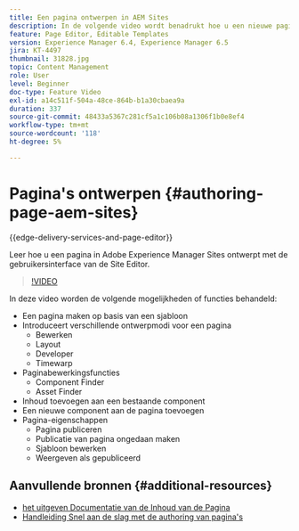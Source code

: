 ```yaml
---
title: Een pagina ontwerpen in AEM Sites
description: In de volgende video wordt benadrukt hoe u een nieuwe pagina in Adobe Experience Manager Sites kunt ontwerpen met behulp van de gebruikersinterface van de Site Editor
feature: Page Editor, Editable Templates
version: Experience Manager 6.4, Experience Manager 6.5
jira: KT-4497
thumbnail: 31828.jpg
topic: Content Management
role: User
level: Beginner
doc-type: Feature Video
exl-id: a14c511f-504a-48ce-864b-b1a30cbaea9a
duration: 337
source-git-commit: 48433a5367c281cf5a1c106b08a1306f1b0e8ef4
workflow-type: tm+mt
source-wordcount: '118'
ht-degree: 5%

---
```


# Pagina&#39;s ontwerpen {#authoring-page-aem-sites}

{{edge-delivery-services-and-page-editor}}

Leer hoe u een pagina in Adobe Experience Manager Sites ontwerpt met de gebruikersinterface van de Site Editor.

>[!VIDEO](https://video.tv.adobe.com/v/31828?quality=12&learn=on)

In deze video worden de volgende mogelijkheden of functies behandeld:

* Een pagina maken op basis van een sjabloon
* Introduceert verschillende ontwerpmodi voor een pagina
   * Bewerken
   * Layout
   * Developer
   * Timewarp
* Paginabewerkingsfuncties
   * Component Finder
   * Asset Finder
* Inhoud toevoegen aan een bestaande component
* Een nieuwe component aan de pagina toevoegen
* Pagina-eigenschappen
   * Pagina publiceren
   * Publicatie van pagina ongedaan maken
   * Sjabloon bewerken
   * Weergeven als gepubliceerd

## Aanvullende bronnen {#additional-resources}

* [ het uitgeven Documentatie van de Inhoud van de Pagina ](https://experienceleague.adobe.com/docs/experience-manager-cloud-service/sites/authoring/fundamentals/editing-content.html?lang=nl-NL)
* [Handleiding Snel aan de slag met de authoring van pagina&#39;s](https://experienceleague.adobe.com/docs/experience-manager-cloud-service/sites/authoring/getting-started/quick-start.html?lang=nl-NL)
